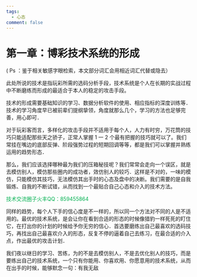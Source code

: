 ```yaml
---
tags:
  - 心态
comment: false
---
```

# 第一章：博彩技术系统的形成

( Ps ：鉴于相关敏感字眼检索，本文部分词汇会用相近词汇代替或隐去）

此处所说的技术是指玩彩所需的选码分析手段，技术系统是个人在长期的实战过程中不断磨练而形成的最适合于本人的稳定的攻击手段。

技术的形成需要基础知识的学习、数据分析软件的使用、相应指标的深度训练等．技术的学习角度早已被前辈们提纲挚领，角度就那么几个，学习的方法也足够完善，用心即可．

对于玩彩客而言，多样化的攻击手段并不适用于每个人，人力有时穷，万花筒的技巧只能适配那些天之骄子，正常人掌握 1 一 2 个最有把握的技巧就可以了。我们常挂在嘴边的底部反弹、阶段强势过程的短期回调等等，都是我们可以掌握并熟练运用的趋势形态．

那么，我们应该选择哪种最为我们的压箱秘技呢？我们常常会走向一个误区，就是去模仿别人，模仿那些圈内的成功者，效仿别人的较巧．这样是不对的，一味的模仿，只能模仿其技巧，无法模仿其出手时的心态及盘中的决断。我们需要的是自我锻炼、自我的不断试错，从而找到一个最贴合自己心态和介入的技术方法。

 <font color="#00b050">技术交流圈子火丰QQ：859455864</font>
 
同样的趋势，每个人下手的信心度是不一样的，所以同一个方法对不同的人是不适用的。最优的技术系统，是会让你在看到合适的形态的时候像猎豹一样死死的盯住它，在打出你的计划的时候给予你无穷的信心．首选要磨练出自己最喜欢的选码技巧，再找出自己最喜欢介入的形态，反复不停的逼着自己去练习，在最合适的介入点，作出最优的攻击计划．

我们夜以继日的学习、苦练，为的不是去模仿别人，不是去优化别人的技巧，而是要练出自己的技术系统，一个只有你能用、你喜欢用、你愿意用的技术系统，从而在出手的时候，能够默念一句：有我无敌
